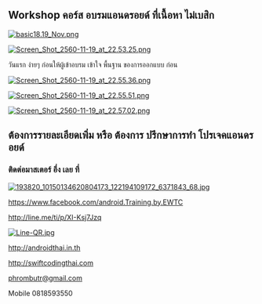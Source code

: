 ## Workshop คอร์ส อบรมแอนดรอยด์ ที่เนื้อหา ไม่เบสิก

[![basic18.19_Nov.png](https://s7.postimg.org/qe3l35n6j/basic18.19_Nov.png)](https://postimg.org/image/dmpewndef/)

[![Screen_Shot_2560-11-19_at_22.53.25.png](https://s7.postimg.org/5h7cylk1n/Screen_Shot_2560-11-19_at_22.53.25.png)](https://postimg.org/image/425s9viyf/)

วันแรก ง่ายๆ ก่อนให้ผู้เข้าอบรม เข้าใจ พื้นฐาน ของการออกแบบ ก่อน

[![Screen_Shot_2560-11-19_at_22.55.36.png](https://s7.postimg.org/4ex6g6bjv/Screen_Shot_2560-11-19_at_22.55.36.png)](https://postimg.org/image/hj2qsv3lj/)

[![Screen_Shot_2560-11-19_at_22.55.51.png](https://s7.postimg.org/66q5b4cx7/Screen_Shot_2560-11-19_at_22.55.51.png)](https://postimg.org/image/s5wjybtrb/)

[![Screen_Shot_2560-11-19_at_22.57.02.png](https://s7.postimg.org/54fysnu4r/Screen_Shot_2560-11-19_at_22.57.02.png)](https://postimg.org/image/lfg2oz6mf/)

## ต้องการรายละเอียดเพิ่ม หรือ ต้องการ ปรึกษาการทำ โปรเจคแอนดรอยด์
### ติดต่อมาสเตอร์ อึ่ง เลย ที่

[![193820_10150134620804173_122194109172_6371843_68.jpg](https://s21.postimg.org/4i5tymwsn/193820_10150134620804173_122194109172_6371843_68.jpg)](https://postimg.org/image/4i5tymwsj/)

https://www.facebook.com/android.Training.by.EWTC

http://line.me/ti/p/XI-Ksj7Jzq

[![Line-QR.jpg](https://s9.postimg.org/41ec4gb3z/Line-_QR.jpg)](https://postimg.org/image/h5jwh535n/)

http://androidthai.in.th

http://swiftcodingthai.com    

phrombutr@gmail.com

Mobile 0818593550


